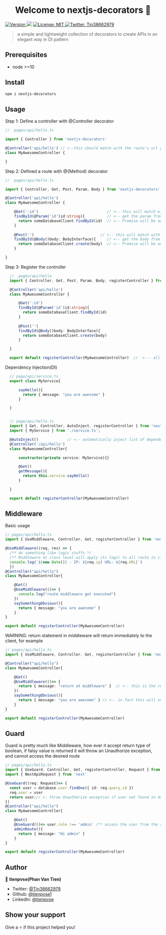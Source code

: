 <h1 align="center">Welcome to nextjs-decorators 👋</h1>
<p>
  <a href="https://www.npmjs.com/package/nextjs-decorators" target="_blank">
    <img alt="Version" src="https://img.shields.io/npm/v/nextjs-decorators.svg">
  </a>
  <img src="https://img.shields.io/badge/node-%3E%3D10-blue.svg" />
  <a href="#" target="_blank">
    <img alt="License: MIT" src="https://img.shields.io/badge/License-MIT-yellow.svg" />
  </a>
  <a href="https://twitter.com/Tin38662979" target="_blank">
    <img alt="Twitter: Tin38662979" src="https://img.shields.io/twitter/follow/Tin38662979.svg?style=social" />
  </a>
</p>

> a simple and lightweight collection of decorators to create APIs in an elegant way in DI pattern

## Prerequisites

- node >=10

## Install

```sh
npm i nextjs-decorators
```

## Usage

Step 1: Define a controller with @Controller decorator

```ts
//  pages/api/hello.ts

import { Controller } from 'nextjs-decorators'

@Controller('api/hello') // <--this should match with the route's url generated by Next.js
class MyAwesomeController {

}
```

Step 2: Defined a route with @{Method} decorator

```ts
//  pages/api/hello.ts

import { Controller, Get, Post, Param, Body } from 'nextjs-decorators'

@Controller('api/hello')                    
class MyAwesomeController {

    @Get(':id')                               // <-- this will match with route GET api/hello/{id}
    findById(@Param('id')id:string){          // <-- get the param from url
      return someDatabaseClient.findById(id)  // <-- Promise will be automatically resolved
    }
  
    @Post('')                              // <-- this will match with route POST api/hello
    findById(@Body()body: BodyInterface){     // <-- get the body from request       
      return someDatabaseClient.create(body)  // <-- Promise will be automatically resolved
    }

}
```

Step 3: Register the controller

```ts
  //  pages/api/hello
  import { Controller, Get, Post, Param, Body, registerController } from 'nextjs-decorators'

  @Controller('api/hello')                    
  class MyAwesomeController {

      @Get(':id')                               
      findById(@Param('id')id:string){          
        return someDatabaseClient.findById(id)  
      }
  
      @Post('')                               
      findById(@Body()body: BodyInterface){    
        return someDatabaseClient.create(body)  
      }

  }

  export default registerController(MyAwesomeController)  //  <--- all routes will be registered  

```

Dependency Injection(DI)
```ts
  // page/api/service.ts
  export class MyService{

      sayHello(){
        return { message: "you are awesome" }
      }    

  }


  // page/api/hello.ts
  import { Get, Controller, AutoInject, registerController } from 'nextjs-decorators' 
  import { MyService } from './service.ts';

  @AutoInject()             // <-- automatically inject list of dependencies in constructor
  @Controller('/api/hello')
  class MyAwesomeController{

      constructor(private service: MyService){}

      @Get()
      getMessage(){
        return this.service.sayHello()
      }

  }

  export default registerController(MyAwesomeController)

```

## Middleware
Basic usage
```ts
// pages/api/hello.ts
import { UseMiddleware, Controller, Get, registerController } from 'nextjs-decorators'

@UseMiddleware((req, res) => {
  /** do something like logic stuffs */
  /** Middleware at class level will apply its logic to all route in class */
  console.log(`${new Date()} - IP: ${req.ip} URL: ${req.URL}`)
  })   
@Controller("api/hello")
class MyAwesomeController{

    @Get()
    @UseMiddleware(()=> {
      console.log("route middleware get executed")    
    })
    saySomethingObvious(){
      return { message: "you are awesome" }
    }
}

export default registerController(MyAwesomeController)
```
WARNING: return statement in middleware will return immediately to the client, for example

```ts
// pages/api/hello.ts
import { UseMiddleware, Controller, Get, registerController } from 'nextjs-decorators'

@Controller("api/hello")
class MyAwesomeController{

    @Get()
    @UseMiddleware(()=> {
      return { message: "return at middleware" }  // <-- this is the result which client will receive
    })
    saySomethingObvious(){
      return { message: "you are awesome" } // <-- in fact this will never get executed
    }
}

export default registerController(MyAwesomeController)
```

## Guard
Guard is pretty much like Middleware, how ever it accept return type of boolean, if falsy value is returned
it will throw an Unauthorize exception, and cannot access the desired route

```ts
// pages/api/hello.ts
import { UseGuard, Controller, Get, registerController, Request } from 'nextjs-decorators'
import { NextApiRequest } from 'next'

@UseGuard((req: Request)=> {
  const user = database.user.findOne({ id: req.query.id }) 
  req.user = user
  return user;// <- throw Unauthorize exception if user not found in database
})
@Controller("api/hello")
class MyAwesomeController{

    @Get()
    @UseGuard(()=> user.role !== 'admin' /** access the user from the request we've set above */)
    adminRoute(){
      return { message: "Hi admin" } 
    }
}

export default registerController(MyAwesomeController)
```

## Author

👤 **tienpvse(Phan Van Tien)**

- Twitter: [@Tin38662979](https://twitter.com/Tin38662979)
- Github: [@tienpvse1](https://github.com/tienpvse1)
- LinkedIn: [@tienpvse](https://linkedin.com/in/tienpvse)

## Show your support

Give a ⭐️ if this project helped you!


